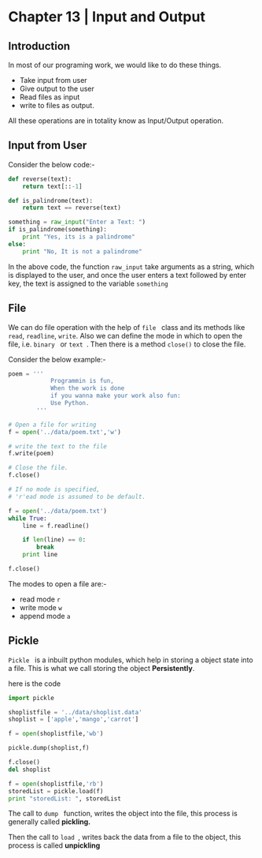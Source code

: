 # Chapter 13 | Input and Output #

## Introduction ##

In most of our programing work, we would like to do these things.

* Take input from user
* Give output to the user
* Read files as input
* write to files as output.

All these operations are in totality know as Input/Output operation.

## Input from User ##

Consider the below code:-

````python
def reverse(text):
    return text[::-1]

def is_palindrome(text):
    return text == reverse(text)

something = raw_input("Enter a Text: ")
if is_palindrome(something):
    print "Yes, its is a palindrome"
else:
    print "No, It is not a palindrome"
````

In the above code, the function `raw_input` take arguments as a string, which is displayed to the user, and once the user enters a text followed by enter key, the text is assigned to the variable `something `

## File ##
We can do file operation with the help of `file ` class and its methods like `read`, `readline`, `write`. Also we can define the mode in which to open the file, i.e. `binary ` or `text `. Then there is a method `close()` to close the file.

Consider the below example:-

````python
poem = ''' 
            Programmin is fun,
            When the work is done
            if you wanna make your work also fun: 
            Use Python.
        '''

# Open a file for writing
f = open('../data/poem.txt','w')

# write the text to the file
f.write(poem)

# Close the file.
f.close()

# If no mode is specified,
# 'r'ead mode is assumed to be default.

f = open('../data/poem.txt')
while True:
    line = f.readline()

    if len(line) == 0:
        break
    print line

f.close()
````
The modes to open a file are:-

* read mode `r`
* write mode `w`
* append mode `a`

## Pickle ##

`Pickle ` is a inbuilt python modules, which help in storing a object state into a file. This is what we call storing the object **Persistently**.

here is the code 

````python
import pickle

shoplistfile = '../data/shoplist.data'
shoplist = ['apple','mango','carrot']

f = open(shoplistfile,'wb')

pickle.dump(shoplist,f)

f.close()
del shoplist

f = open(shoplistfile,'rb')
storedList = pickle.load(f)
print "storedList: ", storedList
````
The call to `dump ` function,  writes the object into the file, this process is generally called **pickling.**

Then the call to `load `, writes back the data from a file to the object, this process is called **unpickling**


